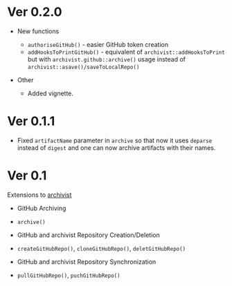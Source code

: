 # Ver 0.2.0

* New functions
  - `authoriseGitHub()` - easier GitHub token creation
  - `addHooksToPrintGitHub()` - equivalent of `archivist::addHooksToPrint` but with `archivist.github::archive()` usage instead of `archivist::asave()/saveToLocalRepo()`

* Other
  - Added vignette.

# Ver 0.1.1

- Fixed `artifactName` parameter in `archive` so that now it uses `deparse` instead of `digest` and one can now archive artifacts with their names.

# Ver 0.1

Extensions to [archivist](https://github.com/pbiecek/archivist)

* GitHub Archiving
- `archive()`

* GitHub and archivist Repository Creation/Deletion
- `createGitHubRepo()`, `cloneGitHubRepo()`, `deletGitHubRepo()`

* GitHub and archivist Repository Synchronization
- `pullGitHubRepo()`, `puchGitHubRepo()`